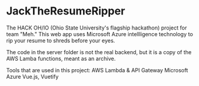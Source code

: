 # JackTheResumeRipper
The HACK OH/IO (Ohio State University's flagship hackathon) project for team "Meh."
This web app uses Microsoft Azure intellligence technology to rip your resume to shreds before your eyes.

The code in the server folder is not the real backend, but it is a copy of the AWS Lamba functions, meant as an archive.

Tools that are used in this project:
AWS Lambda & API Gateway
Microsoft Azure
Vue.js, Vuetify
